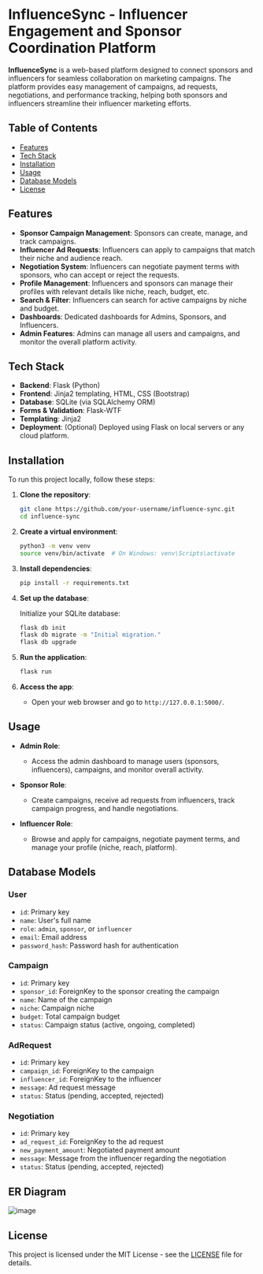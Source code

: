 # InfluenceSync - Influencer Engagement and Sponsor Coordination Platform

**InfluenceSync** is a web-based platform designed to connect sponsors and influencers for seamless collaboration on marketing campaigns. The platform provides easy management of campaigns, ad requests, negotiations, and performance tracking, helping both sponsors and influencers streamline their influencer marketing efforts.

## Table of Contents
- [Features](#features)
- [Tech Stack](#tech-stack)
- [Installation](#installation)
- [Usage](#usage)
- [Database Models](#database-models)
- [License](#license)

## Features

- **Sponsor Campaign Management**: Sponsors can create, manage, and track campaigns.
- **Influencer Ad Requests**: Influencers can apply to campaigns that match their niche and audience reach.
- **Negotiation System**: Influencers can negotiate payment terms with sponsors, who can accept or reject the requests.
- **Profile Management**: Influencers and sponsors can manage their profiles with relevant details like niche, reach, budget, etc.
- **Search & Filter**: Influencers can search for active campaigns by niche and budget.
- **Dashboards**: Dedicated dashboards for Admins, Sponsors, and Influencers.
- **Admin Features**: Admins can manage all users and campaigns, and monitor the overall platform activity.

## Tech Stack

- **Backend**: Flask (Python)
- **Frontend**: Jinja2 templating, HTML, CSS (Bootstrap)
- **Database**: SQLite (via SQLAlchemy ORM)
- **Forms & Validation**: Flask-WTF
- **Templating**: Jinja2
- **Deployment**: (Optional) Deployed using Flask on local servers or any cloud platform.

## Installation

To run this project locally, follow these steps:

1. **Clone the repository**:

    ```bash
    git clone https://github.com/your-username/influence-sync.git
    cd influence-sync
    ```

2. **Create a virtual environment**:

    ```bash
    python3 -m venv venv
    source venv/bin/activate  # On Windows: venv\Scripts\activate
    ```

3. **Install dependencies**:

    ```bash
    pip install -r requirements.txt
    ```

4. **Set up the database**:

    Initialize your SQLite database:

    ```bash
    flask db init
    flask db migrate -m "Initial migration."
    flask db upgrade
    ```

5. **Run the application**:

    ```bash
    flask run
    ```

6. **Access the app**:
   - Open your web browser and go to `http://127.0.0.1:5000/`.

## Usage

- **Admin Role**:
  - Access the admin dashboard to manage users (sponsors, influencers), campaigns, and monitor overall activity.
  
- **Sponsor Role**:
  - Create campaigns, receive ad requests from influencers, track campaign progress, and handle negotiations.
  
- **Influencer Role**:
  - Browse and apply for campaigns, negotiate payment terms, and manage your profile (niche, reach, platform).

## Database Models

### User
- `id`: Primary key
- `name`: User's full name
- `role`: `admin`, `sponsor`, or `influencer`
- `email`: Email address
- `password_hash`: Password hash for authentication

### Campaign
- `id`: Primary key
- `sponsor_id`: ForeignKey to the sponsor creating the campaign
- `name`: Name of the campaign
- `niche`: Campaign niche
- `budget`: Total campaign budget
- `status`: Campaign status (active, ongoing, completed)

### AdRequest
- `id`: Primary key
- `campaign_id`: ForeignKey to the campaign
- `influencer_id`: ForeignKey to the influencer
- `message`: Ad request message
- `status`: Status (pending, accepted, rejected)

### Negotiation
- `id`: Primary key
- `ad_request_id`: ForeignKey to the ad request
- `new_payment_amount`: Negotiated payment amount
- `message`: Message from the influencer regarding the negotiation
- `status`: Status (pending, accepted, rejected)

## ER Diagram
![image](https://github.com/user-attachments/assets/3ba9f6c0-8319-4720-9486-86d1965a4d6d)


## License

This project is licensed under the MIT License - see the [LICENSE](LICENSE) file for details.


